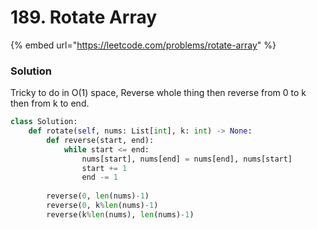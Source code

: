# 189. Rotate Array

{% embed url="https://leetcode.com/problems/rotate-array" %}

### Solution

Tricky to do in O(1) space, Reverse whole thing then reverse from 0 to k then from k to end.

```python
class Solution:
    def rotate(self, nums: List[int], k: int) -> None:
        def reverse(start, end):
            while start <= end:
                nums[start], nums[end] = nums[end], nums[start]
                start += 1
                end -= 1
        
        reverse(0, len(nums)-1)
        reverse(0, k%len(nums)-1)
        reverse(k%len(nums), len(nums)-1)
```
